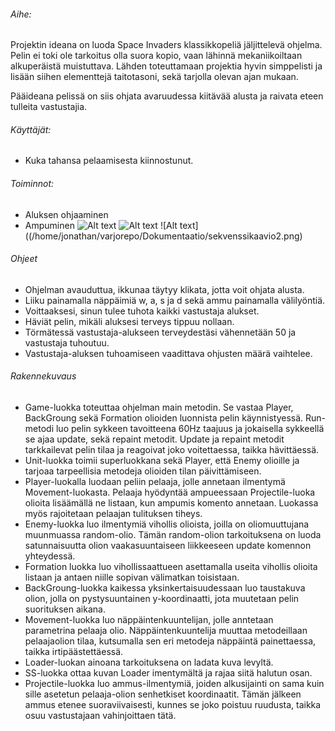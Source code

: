 
###### Aihe:

Projektin ideana on luoda Space Invaders klassikkopeliä jäljittelevä ohjelma.
Pelin ei toki ole tarkoitus olla suora kopio, vaan lähinnä mekaniikoiltaan alkuperäistä
muistuttava. Lähden toteuttamaan projektia hyvin simppelisti ja lisään siihen
elementtejä taitotasoni, sekä tarjolla olevan ajan mukaan.

Pääideana pelissä on siis ohjata avaruudessa kiitävää alusta ja raivata eteen tulleita vastustajia.

###### Käyttäjät:

* Kuka tahansa pelaamisesta kiinnostunut.

###### Toiminnot:

* Aluksen ohjaaminen
* Ampuminen
![Alt text](https://yuml.me/92dda8da)
![Alt text](/home/jonathan/varjorepo/Dokumentaatio/sekvenssikaavio1.png)
![Alt text]((/home/jonathan/varjorepo/Dokumentaatio/sekvenssikaavio2.png)

###### Ohjeet

* Ohjelman avauduttua, ikkunaa täytyy klikata, jotta voit ohjata alusta.
* Liiku painamalla näppäimiä w, a, s ja d sekä ammu painamalla välilyöntiä.
* Voittaaksesi, sinun tulee tuhota kaikki vastustaja alukset.
* Häviät pelin, mikäli aluksesi terveys tippuu nollaan.
* Törmätessä vastustaja-alukseen terveydestäsi vähennetään 50 ja vastustaja tuhoutuu.
* Vastustaja-aluksen tuhoamiseen vaadittava ohjusten määrä vaihtelee.

###### Rakennekuvaus

* Game-luokka toteuttaa ohjelman main metodin. Se vastaa Player, BackGroung sekä Formation olioiden luonnista pelin käynnistyessä.
Run-metodi luo pelin sykkeen tavoitteena 60Hz taajuus ja jokaisella sykkeellä se ajaa update, sekä repaint metodit.
Update ja repaint metodit tarkkailevat pelin tilaa ja reagoivat joko voitettaessa, taikka hävittäessä.
* Unit-luokka toimii superluokkana sekä Player, että Enemy olioille ja tarjoaa tarpeellisia metodeja olioiden tilan päivittämiseen.
* Player-luokalla luodaan peliin pelaaja, jolle annetaan ilmentymä Movement-luokasta. Pelaaja hyödyntää ampueessaan Projectile-luoka
olioita lisäämällä ne listaan, kun ampumis komento annetaan. Luokassa myös rajoitetaan pelaajan tulituksen tiheys.
* Enemy-luokka luo ilmentymiä vihollis olioista, joilla on oliomuuttujana muunmuassa random-olio. Tämän random-olion tarkoituksena
on luoda satunnaisuutta olion vaakasuuntaiseen liikkeeseen update komennon yhteydessä.
* Formation luokka luo vihollissaattueen asettamalla useita vihollis olioita listaan ja antaen niille sopivan välimatkan toisistaan.
* BackGroung-luokka kaikessa yksinkertaisuudessaan luo taustakuva olion, jolla on pystysuuntainen y-koordinaatti, jota muutetaan
pelin suorituksen aikana.
* Movement-luokka luo näppäintenkuuntelijan, jolle anntetaan parametrina pelaaja olio. Näppäintenkuuntelija muuttaa metodeillaan
pelaajaolion tilaa, kutsumalla sen eri metodeja näppäintä painettaessa, taikka irtipäästettäessä.
* Loader-luokan ainoana tarkoituksena on ladata kuva levyltä.
* SS-luokka ottaa kuvan Loader imentymältä ja rajaa siitä halutun osan.
* Projectile-luokka luo ammus-ilmentymiä, joiden alkusijainti on sama kuin sille asetetun pelaaja-olion senhetkiset koordinaatit.
Tämän jälkeen ammus etenee suoraviivaisesti, kunnes se joko poistuu ruudusta, taikka osuu vastustajaan vahinjoittaen tätä.
